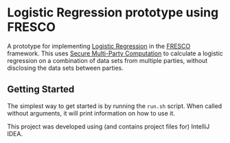 Logistic Regression prototype using FRESCO
==========================================

A prototype for implementing [Logistic Regression][1] in the [FRESCO][2]
framework. This uses [Secure Multi-Party Computation][3] to calculate a logistic
regression on a combination of data sets from multiple parties, without
disclosing the data sets between parties.

Getting Started
---------------

The simplest way to get started is by running the `run.sh` script. When called
without arguments, it will print information on how to use it.

This project was developed using (and contains project files for) IntelliJ IDEA.

[1]: https://en.wikipedia.org/wiki/Logistic_regression
[2]: https://github.com/aicis/fresco
[3]: https://en.wikipedia.org/wiki/Secure_multi-party_computation

